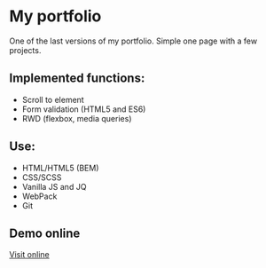 # My portfolio
One of the last versions of my portfolio. Simple one page with a few projects.

## Implemented functions:
* Scroll to element
* Form validation (HTML5 and ES6)
* RWD (flexbox, media queries)

## Use:
* HTML/HTML5 (BEM)
* CSS/SCSS 
* Vanilla JS and JQ
* WebPack
* Git

## Demo online

[Visit online](https://www.wojciech-kondraciuk.pl/)
